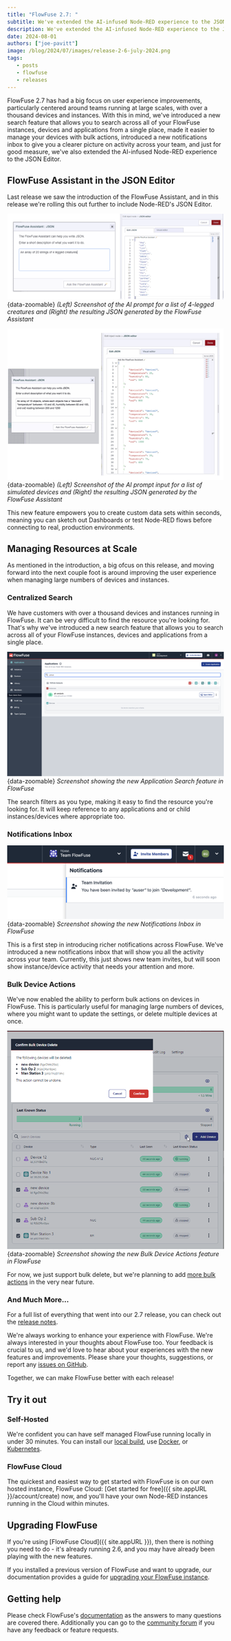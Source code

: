 ```yaml
---
title: "FlowFuse 2.7: "
subtitle: We've extended the AI-infused Node-RED experience to the JSON Editor, plus improvements to managing and searching your resources on FlowFuse.
description: We've extended the AI-infused Node-RED experience to the JSON Editor, plus improvements to managing and searching your resources on FlowFuse
date: 2024-08-01
authors: ["joe-pavitt"]
image: /blog/2024/07/images/release-2-6-july-2024.png
tags:
   - posts
   - flowfuse
   - releases
---
```


FlowFuse 2.7 has had a big focus on user experience improvements, particularly centered around teams running at large scales, with over a thousand devices and instances. With this in mind, we've introduced a new search feature that allows you to search across all of your FlowFuse instances, devices and applications from a single place, made it easier to manage your devices with bulk actions, introduced a new notifications inbox to give you a clearer picture on activity across your team, and just for good measure, we've also extended the AI-infused Node-RED experience to the JSON Editor.

<!--more-->

## FlowFuse Assistant in the JSON Editor

Last release we saw the introduction of the FlowFuse Assistant, and in this release we're rolling this out further to include Node-RED's JSON Editor. 

![(Left) Screenshot of the AI prompt for a list of 4-legged creatures and (Right) the resulting JSON generated by the FlowFuse Assistant](./images/ask-assistant-json.png){data-zoomable}
_(Left) Screenshot of the AI prompt for a list of 4-legged creatures and (Right) the resulting JSON generated by the FlowFuse Assistant_

![(Left) Screenshot of the AI prompt input for a list of simulated devices and (Right) the resulting JSON generated by the FlowFuse Assistant](./images/ask-assistant-json-2.jpg){data-zoomable}
_(Left) Screenshot of the AI prompt input for a list of simulated devices and (Right) the resulting JSON generated by the FlowFuse Assistant_

This new feature empowers you to create custom data sets within seconds, meaning you can sketch out Dashboards or test Node-RED flows before connecting to real, production environments.

## Managing Resources at Scale

As mentioned in the introduction, a big ofcus on this release, and moving forward into the next couple foot is around improving the user experience when managing large numbers of devices and instances.

### Centralized Search

We have customers with over a thousand devices and instances running in FlowFuse. It can be very difficult to find the resource you're looking for. That's why we've introduced a new search feature that allows you to search across all of your FlowFuse instances, devices and applications from a single place.

![Screenshot showing the new Application Search feature in FlowFuse](../../../changelog/2024/07/images/applications-search.png){data-zoomable}
_Screenshot showing the new Application Search feature in FlowFuse_

The search filters as you type, making it easy to find the resource you're looking for. It will keep reference to any applications and or child instances/devices where appropriate too.

### Notifications Inbox

![Screenshot showing the new Notifications Inbox in FlowFuse](../../../changelog/2024/07/images/notifications-inbox.png){data-zoomable}
_Screenshot showing the new Notifications Inbox in FlowFuse_

This is a first step in introducing richer notifications across FlowFuse. We've introduced a new notifications inbox that will show you all the activity across your team. Currently, this just shows new team invites, but will soon show instance/device activity that needs your attention and more.

### Bulk Device Actions

We've now enabled the ability to perform bulk actions on devices in FlowFuse. This is particularly useful for managing large numbers of devices, where you might want to update the settings, or delete multiple devices at once.

![Screenshot showing the new Bulk Device Actions feature in FlowFuse](../../../changelog/2024/07/images/bulk-delete-1.png){data-zoomable}
_Screenshot showing the new Bulk Device Actions feature in FlowFuse_

For now, we just support bulk delete, but we're planning to add [more bulk actions](https://github.com/FlowFuse/flowfuse/issues/2381) in the very near future.


### And Much More...

For a full list of everything that went into our 2.7 release, you can check out the [release notes](https://github.com/FlowFuse/flowfuse/releases/tag/v2.7.0).

We're always working to enhance your experience with FlowFuse. We're always interested in your thoughts about FlowFuse too. Your feedback is crucial to us, and we'd love to hear about your experiences with the new features and improvements. Please share your thoughts, suggestions, or report any [issues on GitHub](https://github.com/FlowFuse/flowfuse/issues/new/choose). 

Together, we can make FlowFuse better with each release!

## Try it out

### Self-Hosted

We're confident you can have self managed FlowFuse running locally in under 30 minutes. You can install our [local build](/docs/install/local/), use [Docker](/docs/install/docker/), or [Kubernetes](/docs/install/kubernetes/).

### FlowFuse Cloud

The quickest and easiest way to get started with FlowFuse is on our own hosted instance, FlowFuse Cloud: [Get started for free]({{ site.appURL }}/account/create) now, and you'll have your own Node-RED instances running in the Cloud within minutes.

## Upgrading FlowFuse

If you're using [FlowFuse Cloud]({{ site.appURL }}), then there is nothing you need to do - it's already running 2.6, and you may have already been playing with the new features.

If you installed a previous version of FlowFuse and want to upgrade, our documentation provides a
guide for [upgrading your FlowFuse instance](/docs/upgrade/).

## Getting help

Please check FlowFuse's [documentation](/docs/) as the answers to many questions are covered there. Additionally you can go to the [community forum](https://discourse.nodered.org/c/vendors/flowfuse/24) if you have
any feedback or feature requests.
